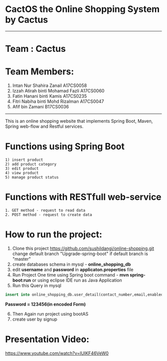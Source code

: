 # CactOS the Online Shopping System by Cactus

--------------------------------------------------------------------------------------------------------------------------------------
# Team : Cactus
# Team Members:
  1. Intan Nur Shahira Zanail	A17CS0058
  2. Izzah Atirah binti Mohamad Fazli	A17CS0060
  3. Fatin Hanani binti Kamis	A17CS0235
  4. Fitri Nabiha binti Mohd Rizalman	A17CS0047
  5. Afif bin Zamani	B17CS0036
--------------------------------------------------------------------------------------------------------------------------------------

This is an online shopping website that implements Spring Boot, Maven, Spring web-flow and Restful services.

# Functions using Spring Boot
    1) insert product
    2) add product category
    3) edit product
    4) view product
    5) manage product status


# Functions with RESTfull web-service
    1. GET method - request to read data
    2. POST method - request to create data


# How to run the project:

1. Clone this project https://github.com/sushildangi/online-shopping.git change default branch "Upgrade-spring-boot" if default branch is "master"
2. create databases schema in mysql - **online_shopping_db**
3. edit **username** and **password** in **applicaton.properties** file
4. Run Project One time using Spring boot command - **mvn spring-boot:run** or using eclipse IDE run as Java Application
5. Run this Query in mysql

```sql
insert into online_shopping_db.user_detail(contact_number,email,enabled,first_name,last_name,password,role) values ('9876543210','admin@gmail.com',true,'admin','admin','$2a$10$6UVHQoHhpoYZxBB.k9r.deSLTT0RD1Yk8GdggRywGw0Snr8syRDtG','ADMIN')
```

**Password = 123456(in encoded Form)**

6. Then Again run project using bootAS
7. create user by signup

# Presentation Video: 

https://www.youtube.com/watch?v=IUIKF46VeW0 

### 

